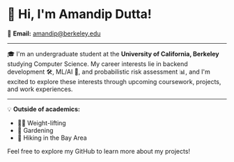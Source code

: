 # 👋 Hi, I'm **Amandip Dutta!**

📧 **Email:** amandip@berkeley.edu

---

🎓 I'm an undergraduate student at the **University of California, Berkeley** studying Computer Science. My career interests lie in backend development 🛠️, ML/AI 🤖, and probabilistic risk assessment 📊, and I'm excited to explore these interests through upcoming coursework, projects, and work experiences.

---

💡 **Outside of academics:**
- 🏋️‍♂️ Weight-lifting
- 🌱 Gardening
- 🥾 Hiking in the Bay Area

Feel free to explore my GitHub to learn more about my projects!